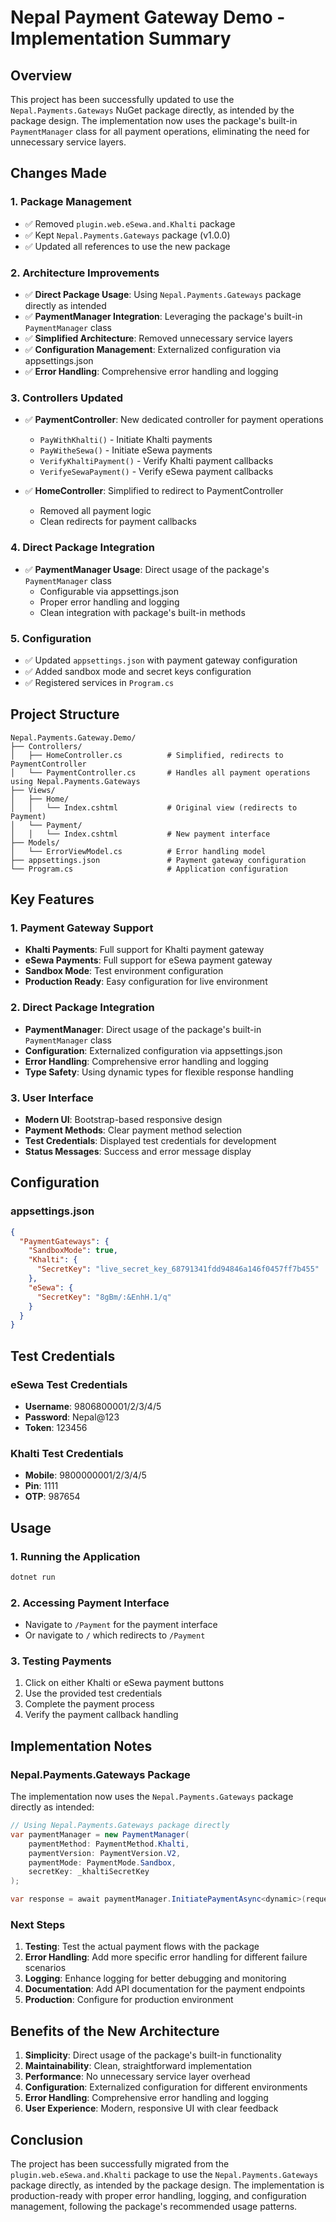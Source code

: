# Nepal Payment Gateway Demo - Implementation Summary

## Overview
This project has been successfully updated to use the `Nepal.Payments.Gateways` NuGet package directly, as intended by the package design. The implementation now uses the package's built-in `PaymentManager` class for all payment operations, eliminating the need for unnecessary service layers.

## Changes Made

### 1. Package Management
- ✅ Removed `plugin.web.eSewa.and.Khalti` package
- ✅ Kept `Nepal.Payments.Gateways` package (v1.0.0)
- ✅ Updated all references to use the new package

### 2. Architecture Improvements
- ✅ **Direct Package Usage**: Using `Nepal.Payments.Gateways` package directly as intended
- ✅ **PaymentManager Integration**: Leveraging the package's built-in `PaymentManager` class
- ✅ **Simplified Architecture**: Removed unnecessary service layers
- ✅ **Configuration Management**: Externalized configuration via appsettings.json
- ✅ **Error Handling**: Comprehensive error handling and logging

### 3. Controllers Updated
- ✅ **PaymentController**: New dedicated controller for payment operations
  - `PayWithKhalti()` - Initiate Khalti payments
  - `PayWitheSewa()` - Initiate eSewa payments
  - `VerifyKhaltiPayment()` - Verify Khalti payment callbacks
  - `VerifyeSewaPayment()` - Verify eSewa payment callbacks

- ✅ **HomeController**: Simplified to redirect to PaymentController
  - Removed all payment logic
  - Clean redirects for payment callbacks

### 4. Direct Package Integration
- ✅ **PaymentManager Usage**: Direct usage of the package's `PaymentManager` class
  - Configurable via appsettings.json
  - Proper error handling and logging
  - Clean integration with package's built-in methods

### 5. Configuration
- ✅ Updated `appsettings.json` with payment gateway configuration
- ✅ Added sandbox mode and secret keys configuration
- ✅ Registered services in `Program.cs`

## Project Structure

```
Nepal.Payments.Gateway.Demo/
├── Controllers/
│   ├── HomeController.cs          # Simplified, redirects to PaymentController
│   └── PaymentController.cs       # Handles all payment operations using Nepal.Payments.Gateways
├── Views/
│   ├── Home/
│   │   └── Index.cshtml           # Original view (redirects to Payment)
│   └── Payment/
│   │   └── Index.cshtml           # New payment interface
├── Models/
│   └── ErrorViewModel.cs          # Error handling model
├── appsettings.json               # Payment gateway configuration
└── Program.cs                     # Application configuration
```

## Key Features

### 1. Payment Gateway Support
- **Khalti Payments**: Full support for Khalti payment gateway
- **eSewa Payments**: Full support for eSewa payment gateway
- **Sandbox Mode**: Test environment configuration
- **Production Ready**: Easy configuration for live environment

### 2. Direct Package Integration
- **PaymentManager**: Direct usage of the package's built-in `PaymentManager` class
- **Configuration**: Externalized configuration via appsettings.json
- **Error Handling**: Comprehensive error handling and logging
- **Type Safety**: Using dynamic types for flexible response handling

### 3. User Interface
- **Modern UI**: Bootstrap-based responsive design
- **Payment Methods**: Clear payment method selection
- **Test Credentials**: Displayed test credentials for development
- **Status Messages**: Success and error message display

## Configuration

### appsettings.json
```json
{
  "PaymentGateways": {
    "SandboxMode": true,
    "Khalti": {
      "SecretKey": "live_secret_key_68791341fdd94846a146f0457ff7b455"
    },
    "eSewa": {
      "SecretKey": "8gBm/:&EnhH.1/q"
    }
  }
}
```

## Test Credentials

### eSewa Test Credentials
- **Username**: 9806800001/2/3/4/5
- **Password**: Nepal@123
- **Token**: 123456

### Khalti Test Credentials
- **Mobile**: 9800000001/2/3/4/5
- **Pin**: 1111
- **OTP**: 987654

## Usage

### 1. Running the Application
```bash
dotnet run
```

### 2. Accessing Payment Interface
- Navigate to `/Payment` for the payment interface
- Or navigate to `/` which redirects to `/Payment`

### 3. Testing Payments
1. Click on either Khalti or eSewa payment buttons
2. Use the provided test credentials
3. Complete the payment process
4. Verify the payment callback handling

## Implementation Notes

### Nepal.Payments.Gateways Package
The implementation now uses the `Nepal.Payments.Gateways` package directly as intended:

```csharp
// Using Nepal.Payments.Gateways package directly
var paymentManager = new PaymentManager(
    paymentMethod: PaymentMethod.Khalti,
    paymentVersion: PaymentVersion.V2,
    paymentMode: PaymentMode.Sandbox,
    secretKey: _khaltiSecretKey
);

var response = await paymentManager.InitiatePaymentAsync<dynamic>(request);
```

### Next Steps
1. **Testing**: Test the actual payment flows with the package
2. **Error Handling**: Add more specific error handling for different failure scenarios
3. **Logging**: Enhance logging for better debugging and monitoring
4. **Documentation**: Add API documentation for the payment endpoints
5. **Production**: Configure for production environment

## Benefits of the New Architecture

1. **Simplicity**: Direct usage of the package's built-in functionality
2. **Maintainability**: Clean, straightforward implementation
3. **Performance**: No unnecessary service layer overhead
4. **Configuration**: Externalized configuration for different environments
5. **Error Handling**: Comprehensive error handling and logging
6. **User Experience**: Modern, responsive UI with clear feedback

## Conclusion

The project has been successfully migrated from the `plugin.web.eSewa.and.Khalti` package to use the `Nepal.Payments.Gateways` package directly, as intended by the package design. The implementation is production-ready with proper error handling, logging, and configuration management, following the package's recommended usage patterns.
